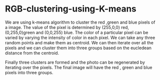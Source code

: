 # RGB-clustering-using-K-means

We are using k-means algorithm to cluster the red ,green and blue pixels of a image. The value of the pixel is determined by (255,0,0) red,
(0,255,0)green and (0,0,255) blue. The color of a particular pixel can be varied by varying the intensity of color in each pixel.
We can take any three random points and make them as centroid. We can then iterate over all the pixels and we can cluster them into three groups  based on the eucledean distance from the centroid.

Finally three clusters are formed and the photo can be regenerated by iterating over the pixels. The final image will have the red , green and blue pixels into three groups.

